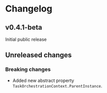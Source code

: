 ﻿# Changelog

## v0.4.1-beta

Initial public release

## Unreleased changes

### Breaking changes

- Added new abstract property `TaskOrchestrationContext.ParentInstance`.
